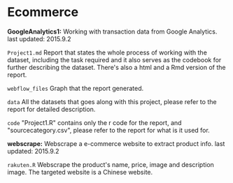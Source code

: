 # Ecommerce

**GoogleAnalytics1:** Working with transaction data from Google Analytics. last updated: 2015.9.2

`Project1.md` Report that states the whole process of working with the dataset, including the task required and it also serves as the codebook for further describing the dataset. There's also a html and a Rmd version of the report.

`webflow_files` Graph that the report generated.

`data` All the datasets that goes along with this project, please refer to the report for detailed description.

`code` "Project1.R" contains only the r code for the report, and "sourcecategory.csv", please refer to the report for what is it used for.


**webscrape:** Webscrape a e-commerce website to extract product info. last updated: 2015.9.2

`rakuten.R` Webscrape the product's name, price, image and description image. The targeted website is a Chinese website.
